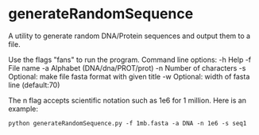 # generateRandomSequence

A utility to generate random DNA/Protein sequences and output them to a file.

Use the flags "fans" to run the program. Command line options:
 -h	Help
 -f	File name
 -a	Alphabet (DNA/dna/PROT/prot)
 -n	Number of characters
 -s	Optional: make file fasta format with given title
 -w	Optional: width of fasta line (default:70)
      
The n flag accepts scientific notation such as 1e6 for 1 million. Here is an example:

`python generateRandomSequence.py -f 1mb.fasta -a DNA -n 1e6 -s seq1`

